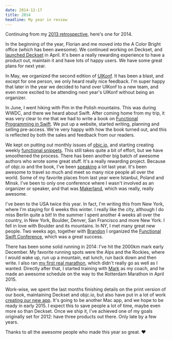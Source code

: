 ```yaml
---
date: 2014-12-17
title: 2014
headline: My year in review
---
```


Continuing from my [2013 retrospective](http://chris.eidhof.nl/posts/2013.html), here's one for 2014.

In the beginning of the year, Florian and me moved into the A Color Bright office (which has been awesome). We continued working on Deckset, and [launched Deckset](http://chris.eidhof.nl/posts/we-launched-deckset.html) in April. It's been a really rewarding experience to have a product out, maintain it and have lots of happy users. We have some great plans for next year.

In May, we organized the second edition of [UIKonf](http://2014.uikonf.com). It has been a blast, and except for one person, we only heard really nice feedback. I'm super happy that later in the year we decided to hand over UIKonf to a new team, and even more excited to be attending next year's UIKonf without being an organizer.

In June, I went hiking with Pim in the Polish mountains. This was during WWDC, and there we heard about Swift. After coming home from my trip, it was very clear to me that we had to write a book on [Functional Programming in Swift](http://chris.eidhof.nl/posts/functional-programming-in-swift.html). We put up a website, started writing, planning and selling pre-access. We're very happy with how the book turned out, and this is reflected by both the sales and feedback from our readers.

We kept on putting out monthly issues of [objc.io](http://www.objc.io), and starting creating weekly [functional snippets](http://www.objc.io/snippets/). This still takes quite a bit of effort, but we have smoothened the process. There has been another big batch of awesome authors who wrote some great stuff. It's a really rewarding project. Because of objc.io and the book, I've been [speaking](http://github.com/chriseidhof/speaking/) a lot last year. It's been awesome to travel so much and meet so many nice people all over the world. Some of my favorite places from last year were Istanbul, Poland and Minsk. I've been to only one conference where I wasn't involved as an organizer or speaker, and that was [Makerland](http://makerland.com), which was really, really awesome.

I've been to the USA twice this year. In fact, I'm writing this from New York, where I'm staying for 6 weeks this winter. I really like the city, although I do miss Berlin quite a bit! In the summer I spent another 4 weeks all over the country, in New York, Boulder, Denver, San Francisco and more New York. I fell in love with Boulder and its mountains. In NY, I met many great new people. Two weeks ago, together with [Brandon](https://twitter.com/mbrandonw) I organized the [Functional Swift Conference](http://2014.funswiftconf.com), which was a great success.

There has been some solid running in 2014: I've hit the 2000km mark early December. My favorite running spots were the Alps and the Rockies, where I would wake up, run up a mountain, eat lunch, run back down and then write. I also ran [my first real marathon](http://chris.eidhof.nl/posts/race-report-munich-marathon.html), which didn't really go as well as I wanted. Directly after that, I started training with [Mark](https://twitter.com/markpersista) as my coach, and he made an awesome schedule on the way to the Rotterdam Marathon in April 2015.

Work-wise, we spent the last months finishing details on the print version of our book, maintaining Deckset and objc.io, but also have put in a lot of work [creating our new app](https://twitter.com/getscenery). It's going to be another Mac app, and we hope to be ready in early 2015. I expect this to save people a lot of time, maybe even more so than Deckset. Once we ship it, I've achieved one of my goals originally set for 2012: have three products out there. Only late by a few years.

Thanks to all the awesome people who made this year so great. ❤
